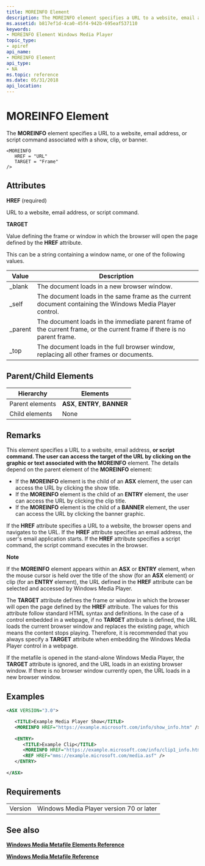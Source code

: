 ```yaml
---
title: MOREINFO Element
description: The MOREINFO element specifies a URL to a website, email address, or script command associated with a show, clip, or banner.
ms.assetid: b817ef1d-4ca0-45f4-942b-695eaf537110
keywords:
- MOREINFO Element Windows Media Player
topic_type:
- apiref
api_name:
- MOREINFO Element
api_type:
- NA
ms.topic: reference
ms.date: 05/31/2018
api_location: 
---
```


# MOREINFO Element

The **MOREINFO** element specifies a URL to a website, email address, or script command associated with a show, clip, or banner.

``` syntax
<MOREINFO
   HREF = "URL"
   TARGET = "Frame"
/>
```

## Attributes

**HREF** (required)

URL to a website, email address, or script command.

**TARGET**

Value defining the frame or window in which the browser will open the page defined by the **HREF** attribute.

This can be a string containing a window name, or one of the following values.



| Value    | Description                                                                                                              |
|----------|--------------------------------------------------------------------------------------------------------------------------|
| \_blank  | The document loads in a new browser window.                                                                              |
| \_self   | The document loads in the same frame as the current document containing the Windows Media Player control.                |
| \_parent | The document loads in the immediate parent frame of the current frame, or the current frame if there is no parent frame. |
| \_top    | The document loads in the full browser window, replacing all other frames or documents.                                  |



 

## Parent/Child Elements



| Hierarchy       | Elements                       |
|-----------------|--------------------------------|
| Parent elements | **ASX**, **ENTRY**, **BANNER** |
| Child elements  | None                           |



 

## Remarks

This element specifies a URL to a website, email address, **or script command. The user can access the target of the URL by clicking on the graphic or text associated with the MOREINFO** element. The details depend on the parent element of the **MOREINFO** element:

-   If the **MOREINFO** element is the child of an **ASX** element, the user can access the URL by clicking the show title.
-   If the **MOREINFO** element is the child of an **ENTRY** element, the user can access the URL by clicking the clip title.
-   If the **MOREINFO** element is the child of a **BANNER** element, the user can access the URL by clicking the banner graphic.

If the **HREF** attribute specifies a URL to a website, the browser opens and navigates to the URL. If the **HREF** attribute specifies an email address, the user's email application starts. If the **HREF** attribute specifies a script command, the script command executes in the browser.

**Note**

If the **MOREINFO** element appears within an **ASX** or **ENTRY** element, when the mouse cursor is held over the title of the show (for an **ASX** element) or clip (for an **ENTRY** element), the URL defined in the **HREF** attribute can be selected and accessed by Windows Media Player.

The **TARGET** attribute defines the frame or window in which the browser will open the page defined by the **HREF** attribute. The values for this attribute follow standard HTML syntax and definitions. In the case of a control embedded in a webpage, if no **TARGET** attribute is defined, the URL loads the current browser window and replaces the existing page, which means the content stops playing. Therefore, it is recommended that you always specify a **TARGET** attribute when embedding the Windows Media Player control in a webpage.

If the metafile is opened in the stand-alone Windows Media Player, the **TARGET** attribute is ignored, and the URL loads in an existing browser window. If there is no browser window currently open, the URL loads in a new browser window.

## Examples


```XML
<ASX VERSION="3.0">

   <TITLE>Example Media Player Show</TITLE>
   <MOREINFO HREF="https://example.microsoft.com/info/show_info.htm" />
   
   <ENTRY>
      <TITLE>Example Clip</TITLE>
      <MOREINFO HREF="https://example.microsoft.com/info/clip1_info.htm" />
      <REF HREF="mms://example.microsoft.com/media.asf" />
   </ENTRY>
   
</ASX>

```



## Requirements



|                    |                                                     |
|--------------------|-----------------------------------------------------|
| Version<br/> | Windows Media Player version 70 or later<br/> |



## See also

<dl> <dt>

[**Windows Media Metafile Elements Reference**](windows-media-metafile-elements-reference.md)
</dt> <dt>

[**Windows Media Metafile Reference**](windows-media-metafile-reference.md)
</dt> </dl>

 

 





